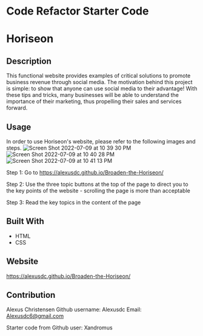 # Code Refactor Starter Code

# Horiseon

## Description

This functional website provides examples of critical solutions to promote business revenue through social media. The motivation behind this project is simple: to show that anyone can use social media to their advantage! With these tips and tricks, many businesses will be able to understand the importance of their marketing, thus propelling their sales and services forward. 

## Usage 
In order to use Horiseon's website, please refer to the following images and steps. 
![Screen Shot 2022-07-09 at 10 39 30 PM](https://user-images.githubusercontent.com/106570615/178132835-be3a770e-50bb-4ed5-9597-cdee6960a55b.png)
![Screen Shot 2022-07-09 at 10 40 28 PM](https://user-images.githubusercontent.com/106570615/178132855-f1312d85-192c-4747-a2db-aa4f3656a282.png)
![Screen Shot 2022-07-09 at 10 41 13 PM](https://user-images.githubusercontent.com/106570615/178132881-31e1fcd5-1519-4a23-9056-a901dc4284a0.png)

Step 1: Go to https://alexusdc.github.io/Broaden-the-Horiseon/

Step 2: Use the three topic buttons at the top of the page to direct you to the key points of the website - scrolling the page is more than acceptable

Step 3: Read the key topics in the content of the page 

## Built With
* HTML
* CSS

## Website
https://alexusdc.github.io/Broaden-the-Horiseon/

## Contribution
Alexus Christensen 
Github username: Alexusdc
Email: Alexusdc6@gmail.com

Starter code from Github user: Xandromus